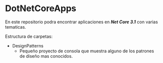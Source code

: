 # DotNetCoreApps

En este repositorio podra encontrar aplicaciones en **_Net Core 3.1_** con varias tematicas.

Estructura de carpetas:

  - DesignPatterns
    - Pequeño proyecto de consola que muestra alguno de los patrones de diseño mas conocidos.
